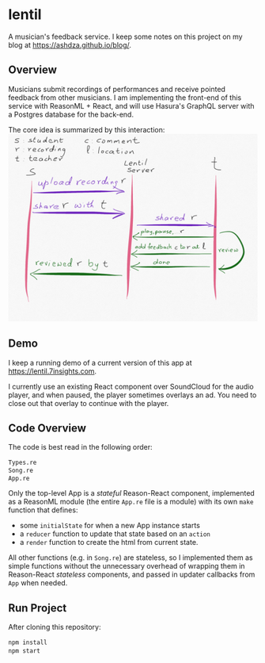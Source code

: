 # lentil

A musician's feedback service. I keep some notes on this project on my blog at https://ashdza.github.io/blog/.

## Overview

Musicians submit recordings of performances and receive pointed feedback from other musicians. I am implementing the front-end of this service with ReasonML + React, and will use Hasura's GraphQL server with a Postgres database for the back-end.

The core idea is summarized by this interaction:
![](src/assets/images/sequence-diagram.png)


## Demo

I keep a running demo of a current version of this app at 
https://lentil.7insights.com.

I currently  use an existing React component over SoundCloud for the audio player, and when paused, the player sometimes overlays an ad. You need to close out that overlay to continue with the player.

## Code Overview

The code is best read in the following order:

```
Types.re
Song.re
App.re
```

Only the top-level App is a *stateful* Reason-React component, implemented as a ReasonML module (the entire `App.re` file is a module) with its own `make` function that defines:

- some `initialState` for when a new App instance starts
- a `reducer` function to update that state based on an `action`
- a `render` function to create the html from current state.

All other functions (e.g. in `Song.re`) are stateless, so I implemented them as simple functions without the unnecessary overhead of wrapping them in Reason-React *stateless* components, and passed in updater callbacks from `App` when needed. 


## Run Project

After cloning this repository:

```sh
npm install
npm start
```
